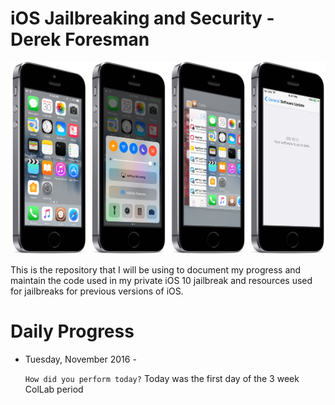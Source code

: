 # iOS Jailbreaking and Security - Derek Foresman 

![Preview](Preview.png)

This is the repository that I will be using to document my progress and maintain the code used in my private iOS 10 jailbreak and resources used for jailbreaks for previous versions of iOS.

# Daily Progress

* Tuesday, November 2016 - 
  
  ```How did you perform today?``` Today was the first day of the 3 week ColLab period

